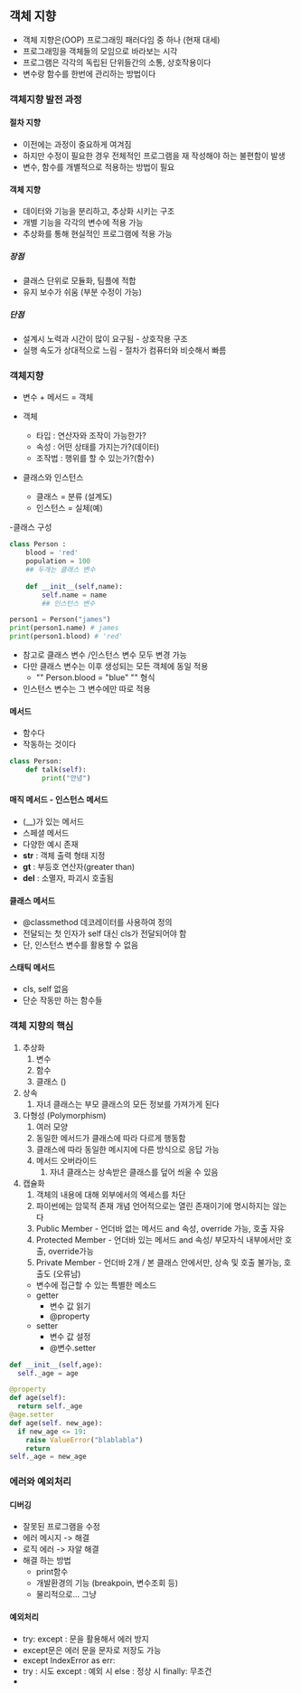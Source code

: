 ## 객체 지향
- 객체 지향은(OOP) 프로그래밍 패러다임 중 하나 (현재 대세)
- 프로그래밍을 객체들의 모임으로 바라보는 시각
- 프로그램은 각각의 독립된 단위들간의 소통, 상호작용이다
- 변수랑 함수를 한번에 관리하는 방법이다

### 객체지향 발전 과정

#### 절차 지향
- 이전에는 과정이 중요하게 여겨짐
- 하지만 수정이 필요한 경우 전체적인 프로그램을 재 작성해야 하는 불편함이 발생
- 변수, 함수를 개별적으로 적용하는 방법이 필요

#### 객체 지향
- 데이터와 기능을 분리하고, 추상화 시키는 구조
- 개별 기능을 각각의 변수에 적용 가능
- 추상화를 통해 현실적인 프로그램에 적용 가능
##### 장점
- 클래스 단위로 모듈화, 팀플에 적합
- 유지 보수가 쉬움 (부분 수정이 가능)
##### 단점
- 설계시 노력과 시간이 많이 요구됨 - 상호작용 구조
- 실행 속도가 상대적으로 느림 - 절차가 컴퓨터와 비슷해서 빠름

### 객체지향
- 변수 + 메서드 = 객체
- 객체
  - 타입 : 연산자와 조작이 가능한가?
  - 속성 : 어떤 상태를 가지는가?(데이터)
  - 조작법 : 행위를 할 수 있는가?(함수)

- 클래스와 인스턴스
  - 클래스 = 분류 (설계도)
  - 인스턴스 = 실체(예)

-클래스 구성
``` python
class Person :
    blood = 'red'
    population = 100
    ## 두개는 클래스 변수
    
    def __init__(self,name):
        self.name = name
        ## 인스턴스 변수

person1 = Person("james")
print(person1.name) # james
print(person1.blood) # 'red'
```
- 참고로 클래스 변수 /인스턴스 변수 모두 변경 가능 
- 다만 클래스 변수는 이후 생성되는 모든 객체에 동일 적용
  - "" Person.blood = "blue" "" 형식
- 인스턴스 변수는 그 변수에만 따로 적용

#### 메서드
- 함수다
- 작동하는 것이다
``` python
class Person:
    def talk(self):
        print("안녕")
```

#### 매직 메서드 - 인스턴스 메서드
- (__)가 있는 메서드
- 스페셜 메서드
- 다양한 예시 존재
- __str__ : 객체 출력 형태 지정
- __gt__ : 부등호 연산자(greater than)
- __del__ : 소멸자, 파괴시 호출됨

#### 클래스 메서드
- @classmethod 데코레이터를 사용하여 정의
- 전달되는 첫 인자가 self 대신 cls가 전달되어야 함
- 단, 인스턴스 변수를 활용할 수 없음

#### 스태틱 메서드
- cls, self 없음
- 단순 작동만 하는 함수들

### 객체 지향의 핵심
1. 추상화
   1. 변수
   2. 함수
   3. 클래스 ()
2. 상속
   1. 자녀 클래스는 부모 클래스의 모든 정보를 가져가게 된다
3. 다형성 (Polymorphism)
   1. 여러 모양
   2. 동일한 메서드가 클래스에 따라 다르게 행동함
   3. 클래스에 따라 동일한 메시지에 다른 방식으로 응답 가능
   4. 메서드 오버라이드
      1. 자녀 클래스는 상속받은 클래스를 덮어 씌울 수 있음
4. 캡슐화
   1. 객체의 내용에 대해 외부에서의 엑세스를 차단
   2. 파이썬에는 암묵적 존재 개념 언어적으로는 열린 존재이기에 명시하지는 않는다
   3. Public Member - 언더바 없는 메서드 and 속성, override 가능, 호출 자유
   4. Protected Member - 언더바 있는 메서드 and 속성/ 부모자식 내부에서만 호출, override가능
   5. Private Member - 언더바 2개 / 본 클래스 안에서만, 상속 및 호출 불가능, 호출도 (오류남)
   - 변수에 접근할 수 있는 특별한 메소드
   - getter
     - 변수 값 읽기 
     - @property
   - setter
     - 변수 값 설정
     - @변수.setter
``` python
def __init__(self,age):
  self._age = age

@property
def age(self):
  return self._age
@age.setter
def age(self. new_age):
  if new_age <= 19:
    raise ValueError("blablabla")
    return
self._age = new_age
```
### 에러와 예외처리
#### 디버깅
- 잘못된 프로그램을 수정
- 에러 메시지 -> 해결
- 로직 에러 -> 자알 해결
- 해결 하는 방법
  - print함수
  - 개발환경의 기능 (breakpoin, 변수조회 등)
  - 물리적으로... 그냥
#### 예외처리
- try: except : 문을 활용해서 에러 방지
- except문은 에러 문을 문자로 저장도 가능
- except IndexError as err:
- try : 시도 except : 예외 시 else : 정상 시 finally: 무조건
- 